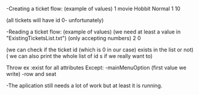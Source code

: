 -Creating a ticket flow: (example of values)
1
movie
Hobbit
Normal
1
10

(all tickets will have id 0- unfortunately)




-Reading a ticket flow: (example of values) (we need at least a value in "ExistingTicketsList.txt") 
(only accepting numbers) 
2
0

(we can check if the ticket id (which is 0 in our case) exists in the list or not)
( we can also print the whole list of id s if we really want to)

Throw ex :exist for all attributes Except: -mainMenuOption (first value we write)
                                           -row and seat

-The aplication still needs a lot of work but at least it is running.

